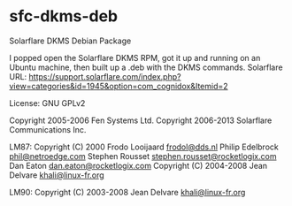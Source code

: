 sfc-dkms-deb
============

Solarflare DKMS Debian Package

I popped open the Solarflare DKMS RPM, got it up and running on an Ubuntu machine, then built up a .deb with the DKMS commands.
Solarflare URL: https://support.solarflare.com/index.php?view=categories&id=1945&option=com_cognidox&Itemid=2

License: GNU GPLv2

Copyright 2005-2006 Fen Systems Ltd.
Copyright 2006-2013 Solarflare Communications Inc.

LM87:
Copyright (C) 2000       Frodo Looijaard <frodol@dds.nl>
                         Philip Edelbrock <phil@netroedge.com>
                         Stephen Rousset <stephen.rousset@rocketlogix.com>
                         Dan Eaton <dan.eaton@rocketlogix.com>
Copyright (C) 2004-2008  Jean Delvare <khali@linux-fr.org>

LM90:
Copyright (C) 2003-2008  Jean Delvare <khali@linux-fr.org>
